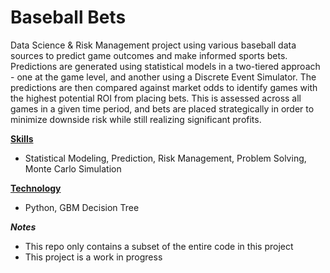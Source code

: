 # Baseball Bets

Data Science & Risk Management project using various baseball data sources to predict game outcomes and make informed sports bets. Predictions are generated using statistical models in a two-tiered approach - one at the game level, and another using a Discrete Event Simulator. The predictions are then compared against market odds to identify games with the highest potential ROI from placing bets. This is assessed across all games in a given time period, and bets are placed strategically in order to minimize downside risk while still realizing significant profits.

<ins>**Skills**</ins>
- Statistical Modeling, Prediction, Risk Management, Problem Solving, Monte Carlo Simulation


<ins>**Technology**</ins>
- Python, GBM Decision Tree


***Notes***
- This repo only contains a subset of the entire code in this project
- This project is a work in progress
